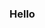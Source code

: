 ### Hello

<!--
**ssalazarheredia/ssalazarheredia** is a ✨ _special_ ✨ repository because its `README.md` (this file) appears on your GitHub profile.

Here are some ideas to get you started:
- 💬I'm creative thinker, problem solver and believer in the power of story telling.
- 🔭 I’m currently working on a couple of personal projects analysing public vehicle data to explore the shift to electric cars and the effect of public policies in public behaviour.
- 🌱 I’m currently focusing in learning more about data story telling, I want to become an expert on telling stories with data.
- 🤔 I’m looking for help with any feedback on my projects, just tell me what you think! I belive in continous improvement. 
-->

